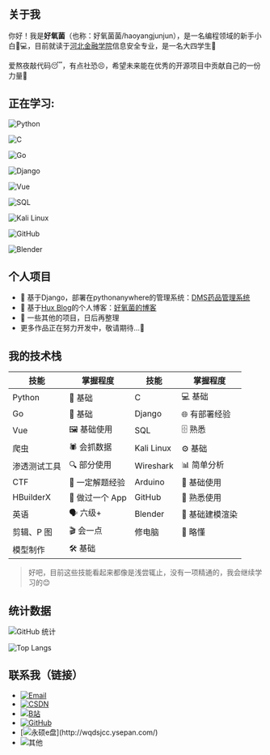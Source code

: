 
## 关于我

你好！我是**好氧菌**（也称：好氧菌菌/haoyangjunjun），是一名编程领域的新手小白👨💻，目前就读于[河北金融学院](https://www.hbfu.edu.cn/)信息安全专业，是一名大四学生🏣

爱熬夜敲代码😴，有点社恐😣，希望未来能在优秀的开源项目中贡献自己的一份力量🏫

## 正在学习:
![Python](https://img.shields.io/badge/Python-3776AB?style=for-the-badge\&logo=python\&logoColor=white)  

![C](https://img.shields.io/badge/C-00599C?style=for-the-badge\&logo=c\&logoColor=white)  

![Go](https://img.shields.io/badge/Go-00ADD8?style=for-the-badge\&logo=go\&logoColor=white)  

![Django](https://img.shields.io/badge/Django-092E20?style=for-the-badge\&logo=django\&logoColor=white)  

![Vue](https://img.shields.io/badge/Vue.js-35495E?style=for-the-badge\&logo=vue.js\&logoColor=4FC08D)  

![SQL](https://img.shields.io/badge/SQL-003B57?style=for-the-badge\&logo=postgresql\&logoColor=white)  

![Kali Linux](https://img.shields.io/badge/Kali_Linux-557C94?style=for-the-badge\&logo=kali-linux\&logoColor=white)  

![GitHub](https://img.shields.io/badge/GitHub-100000?style=for-the-badge\&logo=github\&logoColor=white)  

![Blender](https://img.shields.io/badge/blender-%23F5792A.svg?style=for-the-badge\&logo=blender\&logoColor=white)  

## 个人项目









- 💊 基于Django，部署在pythonanywhere的管理系统：[DMS药品管理系统](https://haoyangjun.pythonanywhere.com/)  
- 📕 基于[Hux Blog](https://huangxuan.me)的个人博客：[好氧菌的博客](https://haoyangjunjun.github.io)  
- 📑 一些其他的项目，日后再整理
- 更多作品正在努力开发中，敬请期待...🚀














## 我的技术栈

| 技能         | 掌握程度    | 技能         | 掌握程度    |
| ---------- | ----------- | ---------- | ----------- |
| Python     | 🐍 基础       | C          | 💻 基础       |
| Go         | 🦫 基础       | Django     | 🌐 有部署经验    |
| Vue        | 🖼️ 基础使用    | SQL        | 🗄️ 熟悉      |
| 爬虫       | 🕷️ 会抓数据    | Kali Linux | ⚙️ 基础       |
| 渗透测试工具 | 🔍 部分使用     | Wireshark  | 📊 简单分析     |
| CTF        | 🚩 一定解题经验   | Arduino    | 🔌 基础使用     |
| HBuilderX  | 📱 做过一个 App | GitHub     | 🔄 熟悉使用     |
| 英语         | 🗣️ 六级+      | Blender    | 🎨 基础建模渲染     |
| 剪辑、P 图    | 🎬 会一点      | 修电脑        | 🔧 略懂       |
| 模型制作       | 🛠️ 基础      |






> 好吧，目前这些技能看起来都像是浅尝辄止，没有一项精通的，我会继续学习的😊



## 统计数据
![GitHub 统计](https://github-readme-stats.vercel.app/api?username=haoyangjunjun\&show_icons=true\&theme=tokyonight)



![Top Langs](https://github-readme-stats.vercel.app/api/top-langs/?username=haoyangjunjun\&layout=compact)





## 联系我（链接）

* [![Email](https://img.shields.io/badge/qq_mail-2535935376@qq.com-red?logo=gmail\&logoColor=white)](mailto:2535935376@qq.com)
* [![CSDN](https://img.shields.io/badge/CSDN-haoyangjunjunjun-orange?logo=csdn\&logoColor=white)](https://blog.csdn.net/2403_83938280)
* [![B站](https://img.shields.io/badge/B站-好氧菌菌-blue?\&logo=bilibili\&logoColor=white)](https://space.bilibili.com/250580854)
* [![GitHub](https://img.shields.io/badge/GitHub-haoyangjunjun-black?\&logo=github\&logoColor=white)](https://github.com/haoyangjunjun)
* [![永硕e盘](https://img.shields.io/badge/永硕e盘-无情的数据存储-green?)](http://wqdsjcc.ysepan.com/)
* ![其他](https://img.shields.io/badge/其他-暂时保密-gray?\&logoColor=white)